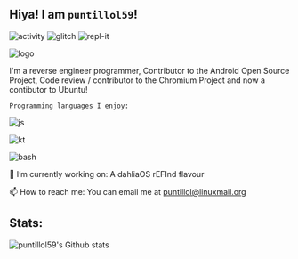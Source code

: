 ## Hiya! I am `puntillol59`!

![activity](https://img.shields.io/static/v1?label=Account&message=Active&color=blue&style=plastic&logo=Git)
![glitch](https://img.shields.io/badge/Glitch-%40puntillol59-ff69b4?style=plastic&logo=glitch)
![repl-it](https://img.shields.io/badge/repl.it-%40LucasPuntillo-lightgrey?style=plastic&logo=repl.it)

![logo](https://lh3.googleusercontent.com/A4uHoXZFPuqtHSaf_1l8kmWTwU1YT21fBkr6tADw1faPZm6ffEOVp80WisOCxbs_jdzfpcPz-fFeVIEYAn3KTRO3L-WFW8eMh1amyzGC4oX5pigpeFB79DHxMBJUwQGO8YR0224k6EO1gjvls78gXkZ6QQVusP6BjBGFUM1UOy_FB3xp6R2lBTsDpMRrE22wBYdF7SUGPRI_xOqvGwnEVjm_5DOyC44l4kYJm2sMl_UGkybivtYN6J-5csLs2DR4NOVFGbXxE8iV8rdappLl_kK6qbv1QCIQ4TcRtrE9h8uaTDjaxOZjZRsF0cP-vDLdOZjNxx-Fdv9bL0EVqQbbDDgaYuXaKIZ2uLECD1mldazGO9e4jawnezefpuQgET3DHj6ZJ10C0GgP9erkpM12JZEb5vcMVwEnJ8ZtY8ByrloZHVZdZLiQkb4UbgfXe08y912Ehz1OYjgZqNHEK-4_-_J2c4XlIPpROhf-yOmBv1kBQrc935whwYrrITzdrIIjnfGLXgBWPA4AwhiSDjmtI7nnnyiVd0miJJiHBk6OFnjLv1zmDovHnXithrPXGoem7KX4YbEBELKIEHOyCC2nYhNimfywDYzSKl17XClg8i7iQ5hYwbQqQAFfoHVA_-K1XedP_q6vMyjkAIp5Zy2nAKoLWGaxTYloUAMvsAt0u-4en1fIXIKyiOgzXTny=s218-no?authuser=0)

I'm a reverse engineer programmer, Contributor to the Android Open Source Project, Code review / contributor to the Chromium Project and now a contibutor to Ubuntu!

    Programming languages I enjoy: 

![js](https://img.shields.io/badge/*-Javascript-yellow?style=plastic&logo=javascript)

![kt](https://img.shields.io/badge/*-Kotlin-blue?style=plastic&logo=kotlin)

![bash](https://img.shields.io/badge/*-bash-lightgrey?style=plastic&logo=gnu-bash)

🔭 I’m currently working on: A dahliaOS rEFInd flavour

📫 How to reach me: You can email me at puntillol@linuxmail.org

## Stats:

![puntillol59's Github stats](https://github-readme-stats.vercel.app/api?username=puntillol59&show_icons=true&theme=tokyonight)
